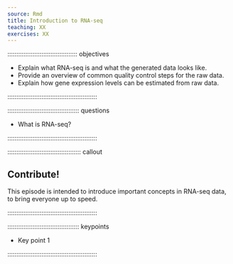 ```yaml
---
source: Rmd
title: Introduction to RNA-seq
teaching: XX
exercises: XX
---
```




::::::::::::::::::::::::::::::::::::::: objectives

- Explain what RNA-seq is and what the generated data looks like.
- Provide an overview of common quality control steps for the raw data.
- Explain how gene expression levels can be estimated from raw data.

::::::::::::::::::::::::::::::::::::::::::::::::::

:::::::::::::::::::::::::::::::::::::::: questions

- What is RNA-seq?

::::::::::::::::::::::::::::::::::::::::::::::::::

:::::::::::::::::::::::::::::::::::::::::  callout

## Contribute!

This episode is intended to introduce important concepts in RNA-seq data,
to bring everyone up to speed.


::::::::::::::::::::::::::::::::::::::::::::::::::

:::::::::::::::::::::::::::::::::::::::: keypoints

- Key point 1

::::::::::::::::::::::::::::::::::::::::::::::::::


